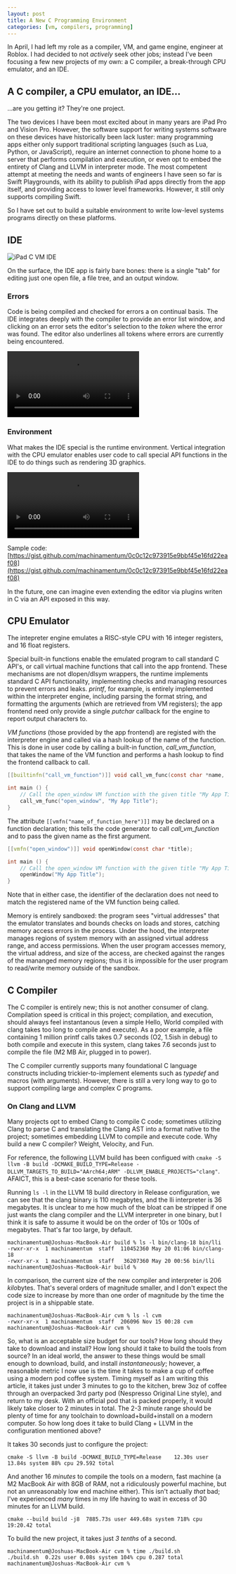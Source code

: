 ```yaml
---
layout: post
title: A New C Programming Environment
categories: [vm, compilers, programming]
---
```


In April, I had left my role as a compiler, VM, and game engine, engineer at Roblox. I had decided to not _actively_ seek other jobs; instead I've been focusing a few new projects of my own: a C compiler, a break-through CPU emulator, and an IDE.

## A C compiler, a CPU emulator, an IDE...

...are you getting it? They're one project.

The two devices I have been most excited about in many years are iPad Pro and Vision Pro. However, the software support for writing systems software on these devices have historically been lack luster: many programming apps either only support traditional scripting languages (such as Lua, Python, or JavaScript), require an internet connection to phone home to a server that performs compilation and execution, or even opt to embed the entirety of Clang and LLVM in interpreter mode. The most competent attempt at meeting the needs and wants of engineers I have seen so far is Swift Playgrounds, with its ability to publish iPad apps directly from the app itself, and providing access to lower level frameworks. However, it still only supports compiling Swift.

So I have set out to build a suitable environment to write low-level systems programs directly on these platforms.

## IDE

![iPad C VM IDE](/assets/2024-11-15-IDE-App.png)

On the surface, the IDE app is fairly bare bones: there is a single "tab" for editing just one open file, a file tree, and an output window.

### Errors

Code is being compiled and checked for errors a on continual basis. The IDE integrates deeply with the compiler to provide an error list window, and clicking on an error sets the editor's selection to the _token_ where the error was found. The editor also underlines all tokens where errors are currently being encountered.

![iPad IDE Errors](/assets/2024-11-15-IDE-Errors.mov)

### Environment

What makes the IDE special is the runtime environment. Vertical integration with the CPU emulator enables user code to call special API functions in the IDE to do things such as rendering 3D graphics.

![iPad IDE Graphics](/assets/2024-11-15-IDE-Graphics-Demo.mov)

Sample code: [https://gist.github.com/machinamentum/0c0c12c973915e9bbf45e16fd22eaf08](https://gist.github.com/machinamentum/0c0c12c973915e9bbf45e16fd22eaf08)

In the future, one can imagine even extending the editor via plugins writen in C via an API exposed in this way.

## CPU Emulator

The intepreter engine emulates a RISC-style CPU with 16 integer registers, and 16 float registers.

Special built-in functions enable the emulated program to call standard C API's, or call virtual machine functions that call into the app frontend. These mechanisms are not dlopen/dlsym wrappers, the runtime implements standard C API functionality, implementing checks and managing resources to prevent errors and leaks.
_printf_, for example, is entirely implemented within the interpreter engine, including parsing the format string, and formatting the arguments (which are retrieved from VM registers); the app frontend need only provide a single _putchar_ callback for the engine to report output characters to.

_VM functions_ (those provided by the app frontend) are registed with the interpreter engine and called via a hash lookup of the name of the function. This is done in user code by calling a built-in function, *call_vm_function*, that takes the name of the VM function and performs a hash lookup to find the frontend callback to call.

```c
[[builtinfn("call_vm_function")]] void call_vm_func(const char *name, ...);

int main () {
	// Call the open_window VM function with the given title "My App Title"
	call_vm_func("open_window", "My App Title");
}
```

The attribute `[[vmfn("name_of_function_here")]]` may be declared on a function declaration; this tells the code generator to call *call_vm_function* and to pass the given name as the first argument.

```c
[[vmfn("open_window")]] void openWindow(const char *title);

int main () {
	// Call the open_window VM function with the given title "My App Title"
	openWindow("My App Title");
}
```
Note that in either case, the identifier of the declaration does not need to match the registered name of the VM function being called.

Memory is entirely sandboxed: the program sees "virtual addresses" that the emulator translates and bounds checks on loads and stores, catching memory access errors in the process. Under the hood, the interpreter manages regions of system memory with an assigned virtual address range, and access permissions. When the user program accesses memory, the virtual address, and size of the access, are checked against the ranges of the mananged memory regions; thus it is impossible for the user program to read/write memory outside of the sandbox.

## C Compiler

The C compiler is entirely new; this is not another consumer of clang. Compilation speed is critical in this project; compilation, and execution, should always feel instantanous (even a simple Hello, World compiled with clang takes too long to compile and execute). As a poor example, a file containing 1 million printf calls takes 0.7 seconds (O2, 1.5ish in debug) to both compile and execute in this system, clang takes 7.6 seconds just to compile the file (M2 MB Air, plugged in to power).

The C compiler currently supports many foundational C language constructs including trickier-to-implement elements such as _typedef_ and macros (with arguments). However, there is still a very long way to go to support compiling large and complex C programs.

### On Clang and LLVM

Many projects opt to embed Clang to compile C code; sometimes utilizing Clang to parse C and translating the Clang AST into a format native to the project; sometimes embedding LLVM to compile and execute code. Why build a new C compiler? Weight, Velocity, and Fun.

For reference, the following LLVM build has been configued with `cmake -S llvm -B build -DCMAKE_BUILD_TYPE=Release -DLLVM_TARGETS_TO_BUILD="AArch64;ARM" -DLLVM_ENABLE_PROJECTS="clang"`. AFAICT, this is a best-case scenario for these tools.

Running `ls -l` in the LLVM 18 build directory in Release configuration, we can see that the clang binary is 110 megabytes, and the lli interpreter is 36 megabytes. It is unclear to me how much of the bloat can be stripped if one just wants the clang compiler and the LLVM interpreter in one binary, but I think it is safe to assume it would be on the order of 10s or 100s of megabytes. That's far too large, by default.

```
machinamentum@Joshuas-MacBook-Air build % ls -l bin/clang-18 bin/lli
-rwxr-xr-x  1 machinamentum  staff  110452360 May 20 01:06 bin/clang-18
-rwxr-xr-x  1 machinamentum  staff   36207360 May 20 00:56 bin/lli
machinamentum@Joshuas-MacBook-Air build % 
```

In comparison, the current size of the new compiler and interpreter is 206 *kilo*bytes. That's several orders of magnitude smaller, and I don't expect the code size to increase by more than one order of magnitude by the time the project is in a shippable state.
```
machinamentum@Joshuas-MacBook-Air cvm % ls -l cvm
-rwxr-xr-x  1 machinamentum  staff  206096 Nov 15 00:28 cvm
machinamentum@Joshuas-MacBook-Air cvm % 
```

So, what is an acceptable size budget for our tools? How long should they take to download and install? How long should it take to build the tools from source? In an ideal world, the answer to these things would be small enough to download, build, and install _instantaneously_; however, a reasonable metric I now use is the time it takes to make a cup of coffee using a modern pod coffee system. Timing myself as I am writing this article, it takes just under 3 minutes to go to the kitchen, brew 3oz of coffee through an overpacked 3rd party pod (Nespresso Original Line style), and return to my desk. With an official pod that is packed properly, it would likely take closer to 2 minutes in total. The 2-3 minute range should be plenty of time for any toolchain to download+build+install on a modern computer. So how long does it take to build Clang + LLVM in the configuration mentioned above?

It takes 30 seconds just to configure the project:
```
cmake -S llvm -B build -DCMAKE_BUILD_TYPE=Release    12.30s user 13.84s system 88% cpu 29.592 total
```

And another 16 _minutes_ to compile the tools on a modern, fast machine (a M2 MacBook Air with 8GB of RAM, not a ridiculously powerful machine, but not an unreasonably low end machine either). This isn't actually _that_ bad; I've experienced _many_ times in my life having to wait in excess of 30 minutes for an LLVM build.

```
cmake --build build -j8  7885.73s user 449.68s system 718% cpu 19:20.42 total
```

To build the new project, it takes just _3 tenths_ of a second.
```
machinamentum@Joshuas-MacBook-Air cvm % time ./build.sh
./build.sh  0.22s user 0.08s system 104% cpu 0.287 total
machinamentum@Joshuas-MacBook-Air cvm % 
```


